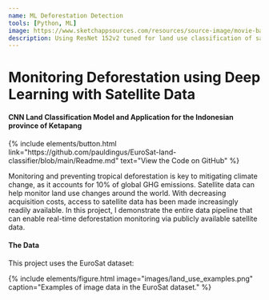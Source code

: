 ```yaml
---
name: ML Deforestation Detection
tools: [Python, ML]
image: https://www.sketchappsources.com/resources/source-image/movie-badges-jurajjurik.png
description: Using ResNet 152v2 tuned for land use classification of satellite image data to detect deforestation activity in Indonesia.
---
```


# Monitoring Deforestation using Deep Learning with Satellite Data

#### CNN Land Classification Model and Application for the Indonesian province of Ketapang

<p>
{% include elements/button.html link="https://github.com/pauldingus/EuroSat-land-classifier/blob/main/Readme.md" text="View the Code on GitHub" %}
</p>

Monitoring and preventing tropical deforestation is key to mitigating climate change, as it accounts for 10% of global GHG emissions. Satellite data can help monitor land use changes around the world. With decreasing acquisition costs, access to satellite data has been made increasingly readily available. In this project, I demonstrate the entire data pipeline that can enable real-time deforestation monitoring via publicly available satellite data.

#### The Data

This project uses the EuroSat dataset:

{% include elements/figure.html image="images/land_use_examples.png" caption="Examples of image data in the EuroSat dataset." %}
